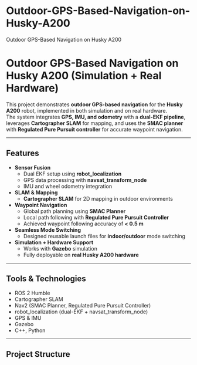 # Outdoor-GPS-Based-Navigation-on-Husky-A200
Outdoor GPS-Based Navigation on Husky A200
# Outdoor GPS-Based Navigation on Husky A200 (Simulation + Real Hardware)

This project demonstrates **outdoor GPS-based navigation** for the **Husky A200** robot, implemented in both simulation and on real hardware.  
The system integrates **GPS, IMU, and odometry** with a **dual-EKF pipeline**, leverages **Cartographer SLAM** for mapping, and uses the **SMAC planner** with **Regulated Pure Pursuit controller** for accurate waypoint navigation.

---

## Features
- **Sensor Fusion**
  - Dual EKF setup using **robot_localization**
  - GPS data processing with **navsat_transform_node**
  - IMU and wheel odometry integration
- **SLAM & Mapping**
  - **Cartographer SLAM** for 2D mapping in outdoor environments
- **Waypoint Navigation**
  - Global path planning using **SMAC Planner**
  - Local path following with **Regulated Pure Pursuit Controller**
  - Achieved waypoint following accuracy of **< 0.5 m**
- **Seamless Mode Switching**
  - Designed reusable launch files for **indoor/outdoor** mode switching
- **Simulation + Hardware Support**
  - Works with **Gazebo** simulation  
  - Fully deployable on **real Husky A200 hardware**

---

## Tools & Technologies
- ROS 2 Humble
- Cartographer SLAM
- Nav2 (SMAC Planner, Regulated Pure Pursuit Controller)
- robot_localization (dual-EKF + navsat_transform_node)
- GPS & IMU
- Gazebo
- C++, Python

---

## Project Structure
